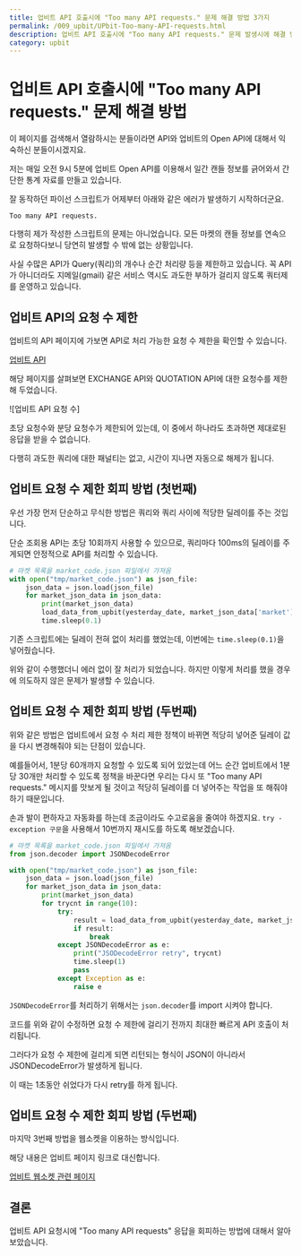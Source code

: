 ```yaml
---
title: 업비트 API 호출시에 "Too many API requests." 문제 해결 방법 3가지
permalink: /009_upbit/UPbit-Too-many-API-requests.html
description: 업비트 API 호출시에 "Too many API requests." 문제 발생시에 해결 방법에 대해서 설명합니다.
category: upbit
---
```



업비트 API 호출시에 "Too many API requests." 문제 해결 방법
===


이 페이지를 검색해서 열람하시는 분들이라면 
API와 업비트의 Open API에 대해서 익숙하신 분들이시겠지요. 


저는 매일 오전 9시 5분에 업비트 Open API를 이용해서 
일간 캔들 정보를 긁어와서 간단한 통계 자료를 만들고 있습니다. 


잘 동작하던 파이선 스크립트가 어제부터 아래와 같은 에러가 
발생하기 시작하더군요. 


```
Too many API requests.
```


다행히 제가 작성한 스크립트의 문제는 아니었습니다. 
모든 마켓의 캔들 정보를 연속으로 요청하다보니 
당연히 발생할 수 밖에 없는 상황입니다. 


사실 수많은 API가 Query(쿼리)의 개수나 순간 처리량 등을 제한하고 있습니다. 
꼭 API가 아니더라도 지메일(gmail) 같은 서비스 역시도 과도한 부하가 걸리지 않도록 쿼터제를 운영하고 있습니다. 


업비트 API의 요청 수 제한
---


업비트의 API 페이지에 가보면 API로 처리 가능한 요청 수 제한을 확인할 수 있습니다. 


[업비트 API](https://docs.upbit.com/docs/user-request-guide)


해당 페이지를 살펴보면 EXCHANGE API와 QUOTATION API에 대한 
요청수를 제한해 두었습니다. 


![업비트 API 요청 수]


초당 요청수와 분당 요청수가 제한되어 있는데, 
이 중에서 하나라도 초과하면 제대로된 응답을 받을 수 없습니다. 


다행히 과도한 쿼리에 대한 패널티는 없고, 
시간이 지나면 자동으로 해제가 됩니다. 


업비트 요청 수 제한 회피 방법 (첫번째)
---


우선 가장 먼저 단순하고 무식한 방법은 
쿼리와 쿼리 사이에 적당한 딜레이를 주는 것입니다. 


단순 조회용 API는 초당 10회까지 사용할 수 있으므로, 
쿼리마다 100ms의 딜레이를 주게되면 안정적으로 API를 처리할 수 있습니다. 


```python
# 마켓 목록을 market_code.json 파일에서 가져옴
with open("tmp/market_code.json") as json_file:
    json_data = json.load(json_file)
    for market_json_data in json_data:
        print(market_json_data)
        load_data_from_upbit(yesterday_date, market_json_data['market'])
        time.sleep(0.1)
```


기존 스크립트에는 딜레이 전혀 없이 처리를 했었는데, 
이번에는 <code>time.sleep(0.1)</code>을 넣어줬습니다. 


위와 같이 수행했더니 에러 없이 잘 처리가 되었습니다. 
하지만 이렇게 처리를 했을 경우에 의도하지 않은 문제가 발생할 수 있습니다. 


업비트 요청 수 제한 회피 방법 (두번째)
---


위와 같은 방법은 업비트에서 요청 수 처리 제한 정책이 바뀌면 
적당히 넣어준 딜레이 값을 다시 변경해줘야 되는 단점이 있습니다. 


예를들어서, 1분당 60개까지 요청할 수 있도록 되어 있었는데 
어느 순간 업비트에서 1분당 30개만 처리할 수 있도록 정책을 바꾼다면 
우리는 다시 또 "Too many API requests." 메시지를 맛보게 될 것이고 
적당히 딜레이를 더 넣어주는 작업을 또 해줘야 하기 때문입니다. 


손과 발이 편하자고 자동화를 하는데 조금이라도 수고로움을 줄여야 하겠지요. 
<code>try - exception 구문</code>을 사용해서 10번까지 재시도를 하도록 해보겠습니다. 


```python
# 마켓 목록을 market_code.json 파일에서 가져옴
from json.decoder import JSONDecodeError

with open("tmp/market_code.json") as json_file:
    json_data = json.load(json_file)
    for market_json_data in json_data:
        print(market_json_data)
        for trycnt in range(10):
            try:
                result = load_data_from_upbit(yesterday_date, market_json_data['market'])
                if result:
                    break
            except JSONDecodeError as e:
                print("JSODecodeError retry", trycnt)
                time.sleep(1)
                pass
            except Exception as e:
                raise e
```


<code>JSONDecodeError</code>를 처리하기 위해서는 
<code>json.decoder</code>를 import 시켜야 합니다. 


코드를 위와 같이 수정하면 요청 수 제한에 걸리기 전까지 
최대한 빠르게 API 호출이 처리됩니다. 


그러다가 요청 수 제한에 걸리게 되면 리턴되는 형식이 JSON이 아니라서 
JSONDecodeError가 발생하게 됩니다. 


이 때는 1초동안 쉬었다가 다시 retry를 하게 됩니다. 


업비트 요청 수 제한 회피 방법 (두번째)
---


마지막 3번째 방법을 웹소켓을 이용하는 방식입니다. 


해당 내용은 업비트 페이지 링크로 대신합니다. 


[업비트 웹소켓 관련 페이지](https://docs.upbit.com/docs/upbit-quotation-websocket)


결론
---


업비트 API 요청시에 "Too many API requests" 응답을 회피하는 방법에 대해서 알아보았습니다. 
